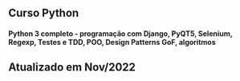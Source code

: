 ## Curso Python 


#### Python 3 completo - programação com Django, PyQT5, Selenium, Regexp, Testes e TDD, POO, Design Patterns GoF, algoritmos

## Atualizado em Nov/2022